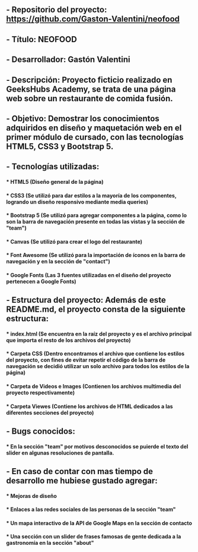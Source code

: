 ## - Repositorio del proyecto: https://github.com/Gaston-Valentini/neofood

## - Título: NEOFOOD

## - Desarrollador: Gastón Valentini

## - Descripción: Proyecto ficticio realizado en GeeksHubs Academy, se trata de una página web sobre un restaurante de comida fusión.

## - Objetivo: Demostrar los conocimientos adquiridos en diseño y maquetación web en el primer módulo de cursado, con las tecnologías HTML5, CSS3 y Bootstrap 5.

## - Tecnologías utilizadas:
#### * HTML5 (Diseño general de la página)
#### * CSS3 (Se utilizó para dar estilos a la mayoría de los componentes, logrando un diseño responsivo mediante media queries)
#### * Bootstrap 5 (Se utilizó para agregar componentes a la página, como lo son la barra de navegación presente en todas las vistas y la sección de "team")
#### * Canvas (Se utilizó para crear el logo del restaurante)
#### * Font Awesome (Se utilizó para la importación de íconos en la barra de navegación y en la sección de "contact")
#### * Google Fonts (Las 3 fuentes utilizadas en el diseño del proyecto pertenecen a Google Fonts)

## - Estructura del proyecto: Además de este README.md, el proyecto consta de la siguiente estructura:
#### * index.html (Se encuentra en la raíz del proyecto y es el archivo principal que importa el resto de los archivos del proyecto)
#### * Carpeta CSS (Dentro encontramos el archivo que contiene los estilos del proyecto, con fines de evitar repetir el código de la barra de navegación se decidió utilizar un solo archivo para todos los estilos de la página)
#### * Carpeta de Videos e Images (Contienen los archivos multimedia del proyecto respectivamente)
#### * Carpeta Viewes (Contiene los archivos de HTML dedicados a las diferentes secciones del proyecto)

## - Bugs conocidos:
#### * En la sección "team" por motivos desconocidos se puierde el texto del slider en algunas resoluciones de pantalla.

## - En caso de contar con mas tiempo de desarrollo me hubiese gustado agregar:
#### * Mejoras de diseño
#### * Enlaces a las redes sociales de las personas de la sección "team"
#### * Un mapa interactivo de la API de Google Maps en la sección de contacto
#### * Una sección con un slider de frases famosas de gente dedicada a la gastronomía en la sección "about"